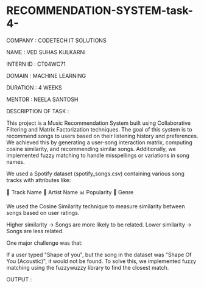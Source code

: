 # RECOMMENDATION-SYSTEM-task-4-
COMPANY : CODETECH IT SOLUTIONS

NAME : VED SUHAS KULKARNI

INTERN ID : CT04WC71

DOMAIN : MACHINE LEARNING

DURATION : 4 WEEKS

MENTOR : NEELA SANTOSH

DESCRIPTION OF TASK : 

This project is a Music Recommendation System built using Collaborative Filtering and Matrix Factorization techniques. The goal of this system is to recommend songs to users based on their listening history and preferences.
We achieved this by generating a user-song interaction matrix, computing cosine similarity, and recommending similar songs. Additionally, we implemented fuzzy matching to handle misspellings or variations in song names.

We used a Spotify dataset (spotify_songs.csv) containing various song tracks with attributes like:

🎵 Track Name
🎤 Artist Name
📊 Popularity
🎼 Genre

We used the Cosine Similarity technique to measure similarity between songs based on user ratings.

Higher similarity → Songs are more likely to be related.
Lower similarity → Songs are less related.

One major challenge was that:

If a user typed "Shape of you", but the song in the dataset was "Shape Of You (Acoustic)", it would not be found.
To solve this, we implemented fuzzy matching using the fuzzywuzzy library to find the closest match.

OUTPUT : 
